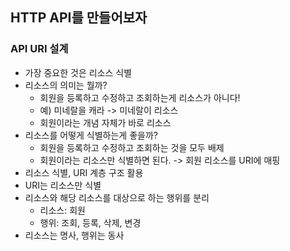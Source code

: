 ## HTTP API를 만들어보자

### API URI 설계

* 가장 중요한 것은 리소스 식별
* 리소스의 의미는 뭘까?
    * 회원을 등록하고 수정하고 조회하는게 리소스가 아니다!
    * 예) 미네랄을 캐라 -> 미네랄이 리소스
    * 회원이라는 개념 자체가 바로 리소스
* 리소스를 어떻게 식별하는게 좋을까?
    * 회원을 등록하고 수정하고 조회하는 것을 모두 배제
    * 회원이라는 리소스만 식별하면 된다. -> 회원 리소스를 URI에 매핑
* 리소스 식별, URI 계층 구조 활용
* URI는 리소스만 식별
* 리소스와 해당 리소스를 대상으로 하는 행위를 분리
    * 리소스: 회원
    * 행위: 조회, 등록, 삭제, 변경
* 리소스는 명사, 행위는 동사
